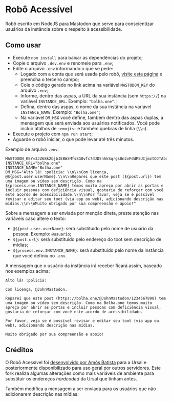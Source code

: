 # Robô Acessível

Robô escrito em NodeJS para Mastodon que serve para conscientizar usuários da instância sobre o respeito à acessibilidade.

## Como usar

- Execute `npm install` para baixar as dependências do projeto;
- Copie o arquivo `.dev.env` e renomeie para `.env`;
- Edite o arquivo `.env` informando o que se pede:
    - Logado com a conta que será usada pelo robô, [visite esta página](https://token.bolha.one/?client_name=Rob%C3%B4+Acess%C3%ADvel&scopes=read+write) e preencha o terceiro campo;
    - Cole o código gerado no link acima na variável `MASTODON_KEY` do arquivo `.env`;
    - Informe, dentro das aspas, a URL da sua instância (sem `https://`) na variável `INSTANCE_URL`. Exemplo: `"bolha.one"`.;
    - Defina, dentro das aspas, o nome da sua instância na variável `INSTANCE_NAME`. Exemplo: `"Bolha.one"`;
    - Na variável `DM_MSG` você define, também dentro das aspas duplas, a mensagem que será enviada aos usuários notificados. Você pode incluir atalhos de `:emojis:` e também quebras de linha (`\\n`).
- Execute o projeto com `npm run start`;
- Aguarde o robô iniciar, o que pode levar até três minutos.

Exemplo de arquivo `.env`:

```
MASTODON_KEY=3JZ68k2bjbIEBWzMfs8G0vfc7dJDSnhkSqrgs0n2vPddP5UIjmztOJTAbaQD8YT
INSTANCE_URL="bolha.one"
INSTANCE_NAME="Bolha.one"
DM_MSG="Alto lá! :policia: \\n\\nCom licença, @${post.user.userName}.\\n\\nReparei que este post (${post.url}) tem uma imagem ou vídeo sem descrição. Como na ${process.env.INSTANCE_NAME} temos muito apreço por abrir as portas e incluir pessoas com deficiência visual, gostaria de reforçar com você este acordo de acessibilidade.\\n\\nPor favor, veja se é possível revisar e editar seu toot (via app ou web), adicionando descrição nas mídias.\\n\\nMuito obrigado por sua compreensão e apoio!"
```

Sobre a mensagem a ser enviada por menção direta, preste atenção nas variáveis caso altere o texto:

- `@${post.user.userName}`: será substituído pelo nome de usuário da pessoa. Exemplo: `@usuario`;
- `${post.url}`: será substituído pelo endereço do toot sem descrição de mídias;
- `${process.env.INSTANCE_NAME}`: será substituído pelo nome da instância que você definiu no `.env`.

A mensagem que o usuário da instância irá receber ficará assim, baseado nos exemplos acima:

```
Alto lá! :policia: 

Com licença, @JohnMastodon.

Reparei que este post (https://bolha.one/@JohnMastodon/1234567890) tem uma imagem ou vídeo sem descrição. Como na Bolha.one temos muito apreço por abrir as portas e incluir pessoas com deficiência visual, gostaria de reforçar com você este acordo de acessibilidade.

Por favor, veja se é possível revisar e editar seu toot (via app ou web), adicionando descrição nas mídias.

Muito obrigado por sua compreensão e apoio!
```

## Créditos

O Robô Acessível foi [desenvolvido por Amós Batista](https://github.com/amosbatista/ursal-acessivel/) para a Ursal e posteriormente disponibilizado para uso geral por outros servidores. Este fork realiza algumas alterações como mais variáveis de ambiente para substituir os endereços *hardcoded* da Ursal que tinham antes.

Também modifica a mensagem a ser enviada para os usuários que não adicionarem descrição nas mídias.